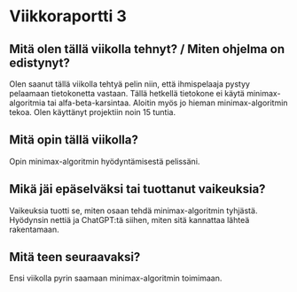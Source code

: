 # Viikkoraportti 3

## Mitä olen tällä viikolla tehnyt? / Miten ohjelma on edistynyt?

Olen saanut tällä viikolla tehtyä pelin niin, että ihmispelaaja pystyy pelaamaan tietokonetta vastaan. Tällä hetkellä tietokone ei käytä minimax-algoritmia tai alfa-beta-karsintaa. Aloitin myös jo hieman minimax-algoritmin tekoa. Olen käyttänyt projektiin noin 15 tuntia.

## Mitä opin tällä viikolla?

Opin minimax-algoritmin hyödyntämisestä pelissäni.

## Mikä jäi epäselväksi tai tuottanut vaikeuksia?

Vaikeuksia tuotti se, miten osaan tehdä minimax-algoritmin tyhjästä. Hyödynsin nettiä ja ChatGPT:tä siihen, miten sitä kannattaa lähteä rakentamaan.

## Mitä teen seuraavaksi?

Ensi viikolla pyrin saamaan minimax-algoritmin toimimaan.
